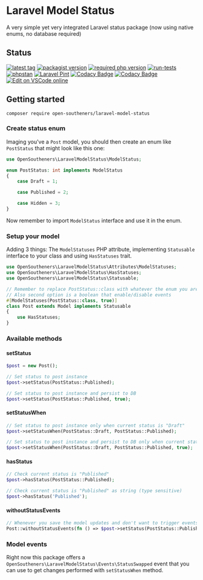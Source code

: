 # Laravel Model Status

A very simple yet very integrated Laravel status package (now using native enums, no database required)

## Status

[![latest tag](https://img.shields.io/github/v/tag/open-southeners/laravel-model-status?label=latest&sort=semver)](https://github.com/open-southeners/laravel-model-status/releases/latest) [![packagist version](https://img.shields.io/packagist/v/open-southeners/laravel-model-status)](https://packagist.org/packages/open-southeners/laravel-model-status) [![required php version](https://img.shields.io/packagist/php-v/open-southeners/laravel-model-status)](https://www.php.net/supported-versions.php) [![run-tests](https://github.com/open-southeners/laravel-model-status/actions/workflows/tests.yml/badge.svg?branch=main)](https://github.com/open-southeners/laravel-model-status/actions/workflows/tests.yml) [![phpstan](https://github.com/open-southeners/laravel-model-status/actions/workflows/phpstan.yml/badge.svg)](https://github.com/open-southeners/laravel-model-status/actions/workflows/phpstan.yml) [![Laravel Pint](https://img.shields.io/badge/code%20style-pint-orange?logo=laravel)](https://github.com/open-southeners/laravel-model-status/actions/workflows/pint.yml) [![Codacy Badge](https://app.codacy.com/project/badge/Grade/5ad437ad01d34189968c6e79630be88b)](https://www.codacy.com/gh/open-southeners/laravel-model-status/dashboard?utm_source=github.com&amp;utm_medium=referral&amp;utm_content=open-southeners/laravel-model-status&amp;utm_campaign=Badge_Grade) [![Codacy Badge](https://app.codacy.com/project/badge/Coverage/5ad437ad01d34189968c6e79630be88b)](https://www.codacy.com/gh/open-southeners/laravel-model-status/dashboard?utm_source=github.com&utm_medium=referral&utm_content=open-southeners/laravel-model-status&utm_campaign=Badge_Coverage) [![Edit on VSCode online](https://img.shields.io/badge/vscode-edit%20online-blue?logo=visualstudiocode)](https://vscode.dev/github/open-southeners/laravel-model-status)

## Getting started

```
composer require open-southeners/laravel-model-status
```

### Create status enum

Imaging you've a `Post` model, you should then create an enum like `PostStatus` that might look like this one:

```php
use OpenSoutheners\LaravelModelStatus\ModelStatus;

enum PostStatus: int implements ModelStatus
{
    case Draft = 1;

    case Published = 2;

    case Hidden = 3;
}
```

Now remember to import `ModelStatus` interface and use it in the enum.

### Setup your model

Adding 3 things: The `ModelStatuses` PHP attribute, implementing `Statusable` interface to your class and using `HasStatuses` trait. 

```php
use OpenSoutheners\LaravelModelStatus\Attributes\ModelStatuses;
use OpenSoutheners\LaravelModelStatus\HasStatuses;
use OpenSoutheners\LaravelModelStatus\Statusable;

// Remember to replace PostStatus::class with whatever the enum you are using
// Also second option is a boolean that enable/disable events
#[ModelStatuses(PostStatus::class, true)]
class Post extends Model implements Statusable
{
    use HasStatuses;
}
```

### Available methods

#### setStatus

```php
$post = new Post();

// Set status to post instance
$post->setStatus(PostStatus::Published);

// Set status to post instance and persist to DB
$post->setStatus(PostStatus::Published, true);
```

#### setStatusWhen

```php
// Set status to post instance only when current status is "Draft"
$post->setStatusWhen(PostStatus::Draft, PostStatus::Published);

// Set status to post instance and persist to DB only when current status is "Draft"
$post->setStatusWhen(PostStatus::Draft, PostStatus::Published, true);
```

#### hasStatus

```php
// Check current status is "Published"
$post->hasStatus(PostStatus::Published);

// Check current status is "Published" as string (type sensitive)
$post->hasStatus('Published');
```

#### withoutStatusEvents

```php
// Whenever you save the model updates and don't want to trigger events
Post::withoutStatusEvents(fn () => $post->setStatus(PostStatus::Published));
```

### Model events

Right now this package offers a `OpenSoutheners\LaravelModelStatus\Events\StatusSwapped` event that you can use to get changes performed with `setStatusWhen` method.
